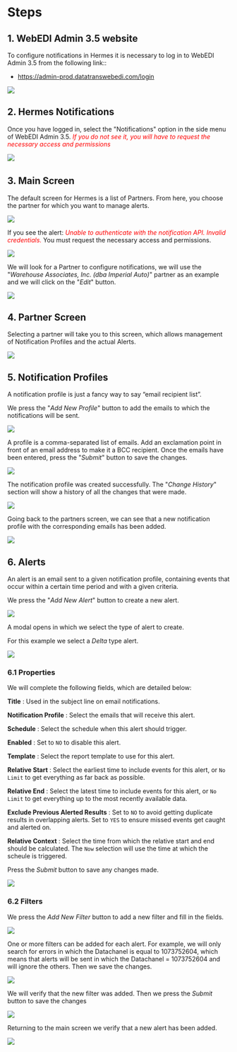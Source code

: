 # Steps

## 1. WebEDI Admin 3.5 website
To configure notifications in Hermes it is necessary to log in to WebEDI Admin 3.5 from the following link::
* <https://admin-prod.datatranswebedi.com/login>

![](/img/steps/webediadmin.png)


## 2. Hermes Notifications

Once you have logged in, select the "Notifications" option in the side menu of WebEDI Admin 3.5. <span style="color:red">_If you do not see it, you will have to request the necessary access and permissions_</span>

![](/img/steps/notifications_options.png)
 <img :src="$withBase('/img/steps/notifications_options.png')">



## 3. Main Screen
The default screen for Hermes is a list of Partners.  From here, you choose the partner for which you want to manage alerts.

![](/img/steps/main_screen.png)

If you see the alert: <span style="color:red"> _Unable to authenticate with the notification API. Invalid credentials._</span> You must request the necessary access and permissions.

![](/img/steps/permission_error.png)

We will look for a Partner to configure notifications, we will use the "_Warehouse Associates, Inc. (dba Imperial Auto)_" partner as an example and we will click on the "_Edit_" button.

![](/img/steps/examplePartner.png)


## 4. Partner Screen
Selecting a partner will take you to this screen, which allows management of Notification Profiles and the actual Alerts.

![](/img/steps/partner_screen.png)

## 5. Notification Profiles
A notification profile is just a fancy way to say “email recipient list”.

We press the "_Add New Profile_" button to add the emails to which the notifications will be sent.

![](/img/steps/notification_profile.png)

A profile is a comma-separated list of emails. Add an exclamation point in front of an email address to make it a BCC recipient.
Once the emails have been entered, press the "_Submit_" button to save the changes.

![](/img/steps/create_notification_profile.png)

The notification profile was created successfully.
The "_Change History_" section will show a history of all the changes that were made.

![](/img/steps/success_profile.png)

Going back to the partners screen, we can see that a new notification profile with the corresponding emails has been added.

![](/img/steps/partner_screen2.png)

## 6. Alerts
An alert is an email sent to a given notification profile, containing events that occur within a certain time period and with a given criteria.

We press the "_Add New Alert_" button to create a new alert.

![](/img/steps/Alerts.png)

A modal opens in which we select the type of alert to create.

For this example we select a _Delta_ type alert.

![](/img/steps/alert_type.png)

### 6.1 Properties

We will complete the following fields, which are detailed below:

**Title** : Used in the subject line on email notifications.

**Notification Profile** : Select the emails that will receive this alert.

**Schedule** : Select the schedule when this alert should trigger.

**Enabled** : Set to `NO` to disable this alert.

**Template** : Select the report template to use for this alert.

**Relative Start** : Select the earliest time to include events for this alert, or `No Limit` to get everything as far back as possible.

**Relative End** : Select the latest time to include events for this alert, or `No Limit` to get everything up to the most recently available data.

**Exclude Previous Alerted Results** : Set to `NO` to avoid getting duplicate results in overlapping alerts.  Set to `YES` to ensure missed events get caught and alerted on.

**Relative Context** : Select the time from which the relative start and end should be calculated. The `Now` selection will use the time at which the scheule is triggered.

Press the _Submit_ button to save any changes made.

![](/img/steps/alert_submit.png)

### 6.2 Filters

We press the _Add New Filter_ button to add a new filter and fill in the fields.

![](/img/steps/filters.png)

One or more filters can be added for each alert. For example, we will only search for errors in which the Datachanel is equal to 1073752604, which means that alerts will be sent in which the Datachanel = 1073752604 and will ignore the others. Then we save the changes.

![](/img/steps/add_filter.png)

We will verify that the new filter was added. Then we press the _Submit_ button to save the changes

![](/img/steps/save_changes.png)

Returning to the main screen we verify that a new alert has been added.

![](/img/steps/new_alert.png)

